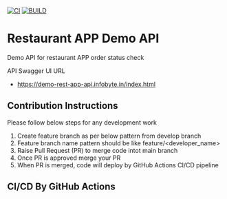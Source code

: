 [![CI](https://github.com/sinfobyte/demo-restaurant-app-api/actions/workflows/publish.yml/badge.svg)](https://github.com/sinfobyte/demo-restaurant-app-api/actions/workflows/publish.yml) [![BUILD](https://github.com/sinfobyte/demo-restaurant-app-api/actions/workflows/build.yml/badge.svg)](https://github.com/sinfobyte/demo-restaurant-app-api/actions/workflows/build.yml)
# Restaurant APP Demo API
Demo API for restaurant APP order status check

API Swagger UI URL

* https://demo-rest-app-api.infobyte.in/index.html

## Contribution Instructions

Please follow below steps for any development work

1. Create feature branch as per below pattern from develop branch
2. Feature branch name pattern should be like  feature/<developer_name>
3. Raise Pull Request (PR) to merge code intot main branch
4. Once PR is approved merge your PR
5. When PR is merged, code will deploy by GitHub Actions CI/CD pipeline

## CI/CD By GitHub Actions
